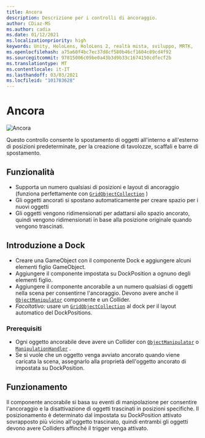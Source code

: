 ```yaml
---
title: Ancora
description: Descrizione per i controlli di ancoraggio.
author: CDiaz-MS
ms.author: cadia
ms.date: 01/12/2021
ms.localizationpriority: high
keywords: Unity, HoloLens, HoloLens 2, realtà mista, sviluppo, MRTK,
ms.openlocfilehash: a75a60f4bc7ec37d8cf580b46cf1604c89cd4f92
ms.sourcegitcommit: 97815006c09be0a43b3d9b33c1674150cdfecf2b
ms.translationtype: MT
ms.contentlocale: it-IT
ms.lasthandoff: 03/03/2021
ms.locfileid: "101783628"
---
```

# <a name="dock"></a>Ancora

![Ancora](../images/dock/MRTK_UX_Dock_Main.png)

Questo controllo consente lo spostamento di oggetti all'interno e all'esterno di posizioni predeterminate, per la creazione di tavolozze, scaffali e barre di spostamento.

## <a name="features"></a>Funzionalità

- Supporta un numero qualsiasi di posizioni e layout di ancoraggio (funziona perfettamente con [`GridObjectCollection`](xref:Microsoft.MixedReality.Toolkit.Utilities.GridObjectCollection) )
- Gli oggetti ancorati si spostano automaticamente per creare spazio per i nuovi oggetti
- Gli oggetti vengono ridimensionati per adattarsi allo spazio ancorato, quindi vengono ridimensionati in base alla posizione originale quando vengono trascinati.

## <a name="getting-started-with-dock"></a>Introduzione a Dock

- Creare una GameObject con il componente Dock e aggiungere alcuni elementi figlio GameObject.
- Aggiungere il componente impostata su DockPosition a ognuno degli elementi figlio.
- Aggiungere il componente ancorabile a un numero qualsiasi di oggetti nella scena per consentirne l'ancoraggio. Devono avere anche il [`ObjectManipulator`](xref:Microsoft.MixedReality.Toolkit.UI.ObjectManipulator) componente e un Collider.
- *Facoltativo:* usare un [`GridObjectCollection`](xref:Microsoft.MixedReality.Toolkit.Utilities.GridObjectCollection) al dock per il layout automatico del DockPositions.

### <a name="prerequisites"></a>Prerequisiti

- Ogni oggetto ancorabile deve avere un Collider con [`ObjectManipulator`](xref:Microsoft.MixedReality.Toolkit.UI.ObjectManipulator) o [`ManipulationHandler`](xref:Microsoft.MixedReality.Toolkit.UI.ManipulationHandler) .
- Se si vuole che un oggetto venga avviato ancorato quando viene caricata la scena, assegnarlo alla proprietà dell'oggetto ancorato di impostata su DockPosition.

## <a name="how-it-works"></a>Funzionamento

Il componente ancorabile si basa su eventi di manipolazione per consentire l'ancoraggio e la disattivazione di oggetti trascinati in posizioni specifiche. Il posizionamento è determinato dal impostata su DockPosition attivato sovrapposto più vicino all'oggetto trascinato, quindi entrambi gli oggetti devono avere Colliders affinché il trigger venga attivato.
